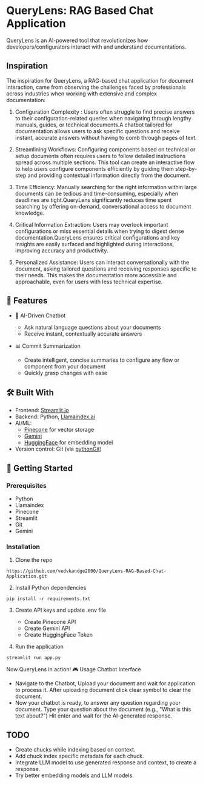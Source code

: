 # QueryLens: RAG Based Chat Application
QueryLens is an AI-powered tool that revolutionizes how developers/configurators interact with and understand documentations.

## Inspiration

The inspiration for QueryLens, a RAG-based chat application for document interaction, came from observing the challenges faced by professionals across industries when working with extensive and complex documentation:

1. Configuration Complexity : Users often struggle to find precise answers to their configuration-related queries when navigating through lengthy manuals, guides, or technical documents.A chatbot tailored for documentation allows users to ask specific questions and receive instant, accurate answers without having to comb through pages of text.

2. Streamlining Workflows: Configuring components based on technical or setup documents often requires users to follow detailed instructions spread across multiple sections. This tool can create an interactive flow to help users configure components efficiently by guiding them step-by-step and providing contextual information directly from the document.

3. Time Efficiency: Manually searching for the right information within large documents can be tedious and time-consuming, especially when deadlines are tight.QueryLens significantly reduces time spent searching by offering on-demand, conversational access to document knowledge.

4. Critical Information Extraction: Users may overlook important configurations or miss essential details when trying to digest dense documentation.QueryLens ensures critical configurations and key insights are easily surfaced and highlighted during interactions, improving accuracy and productivity.

5. Personalized Assistance: Users can interact conversationally with the document, asking tailored questions and receiving responses specific to their needs. This makes the documentation more accessible and approachable, even for users with less technical expertise.



## 🚀 Features

+ 💬 AI-Driven Chatbot
  - Ask natural language questions about your documents
  - Receive instant, contextually accurate answers

+ 📊 Commit Summarization
  - Create intelligent, concise summaries to configure any flow or component from your document
  - Quickly grasp changes with ease

## 🛠️ Built With

  - Frontend: [Streamlit.io](https://streamlit.io)
  - Backend: Python, [Llamaindex.ai](https://www.llamaindex.ai)
  - AI/ML:
    - [Pinecone](https://www.pinecone.io/) for vector storage
    - [Gemini](https://gemini.google.com)
    - [HuggingFace](https://huggingface.co) for embedding model
  - Version control: Git (via [pythonGit](https://gitpython.readthedocs.io/))
    
## 🏁 Getting Started

  ### Prerequisites

  - Python
  - Llamaindex
  - Pinecone
  - Streamlit
  - Git
  - Gemini

  ### Installation

  1. Clone the repo
  ```
https://github.com/vedvkandge2000/QueryLens-RAG-Based-Chat-Application.git
  ```
  2. Install Python dependencies
  ```
  pip install -r requirements.txt
  ```
  3. Create API keys and update .env file
     - Create Pinecone API
     - Create Gemini API
     - Create HuggingFace Token
       
  4. Run the application
  ```
  streamlit run app.py
  ```
  Now QueryLens in action! 🎮 Usage Chatbot Interface

  * Navigate to the Chatbot, Upload your document and wait for application to process it. After uploading document click clear symbol to clear the document.
  * Now your chatbot is ready, to answer any question regarding your document. Type your question about the document (e.g., "What is this text about?") Hit enter and wait for the AI-generated response.

## TODO
  - Create chucks while indexing based on context.
  - Add chuck index specific metadata for each chuck.
  - Integrate LLM model to use generated response and context, to create a response.
  - Try better embedding models and LLM models.

